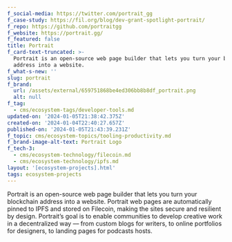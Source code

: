 ```yaml
---
f_social-media: https://twitter.com/portrait_gg
f_case-study: https://fil.org/blog/dev-grant-spotlight-portrait/
f_repo: https://github.com/portraitgg
f_website: https://portrait.gg/
f_featured: false
title: Portrait
f_card-text-truncated: >-
  Portrait is an open-source web page builder that lets you turn your blockchain
  address into a website.
f_what-s-new: ''
slug: portrait
f_brand:
  url: /assets/external/659751868be4ed306bb8b8df_portrait.png
  alt: null
f_tag:
  - cms/ecosystem-tags/developer-tools.md
updated-on: '2024-01-05T21:38:42.375Z'
created-on: '2024-01-04T22:40:27.657Z'
published-on: '2024-01-05T21:43:39.231Z'
f_topic: cms/ecosystem-topics/tooling-productivity.md
f_brand-image-alt-text: Portrait Logo
f_tech-3:
  - cms/ecosystem-technology/filecoin.md
  - cms/ecosystem-technology/ipfs.md
layout: '[ecosystem-projects].html'
tags: ecosystem-projects
---
```


Portrait is an open-source web page builder that lets you turn your blockchain address into a website. Portrait web pages are automatically pinned to IPFS and stored on Filecoin, making the sites secure and resilient by design. Portrait’s goal is to enable communities to develop creative work in a decentralized way –– from custom blogs for writers, to online portfolios for designers, to landing pages for podcasts hosts.
